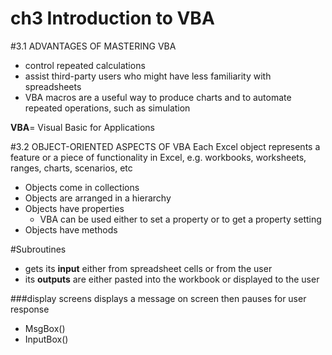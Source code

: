 ch3 Introduction to VBA
=====

#3.1 ADVANTAGES OF MASTERING VBA
- control repeated calculations 
- assist third-party users who might have less familiarity with spreadsheets
- VBA macros are a useful way to produce charts and to automate repeated operations, such as simulation

**VBA**= Visual Basic for Applications

#3.2 OBJECT-ORIENTED ASPECTS OF VBA
Each Excel object represents a feature or a piece of functionality in Excel, e.g. workbooks, worksheets, ranges, charts, scenarios, etc

- Objects come in collections
- Objects are arranged in a hierarchy
-  Objects have properties
	-  VBA can be used either to set a property or to get a property setting
- Objects have methods

#Subroutines
- gets its **input** either from spreadsheet cells or from the user
- its **outputs** are either pasted into the workbook or displayed to the user

###display screens
displays a message on screen then pauses for user response
- MsgBox()
- InputBox()

